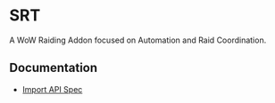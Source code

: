 # SRT

A WoW Raiding Addon focused on Automation and Raid Coordination.

## Documentation

- [Import API Spec](/Docs)
